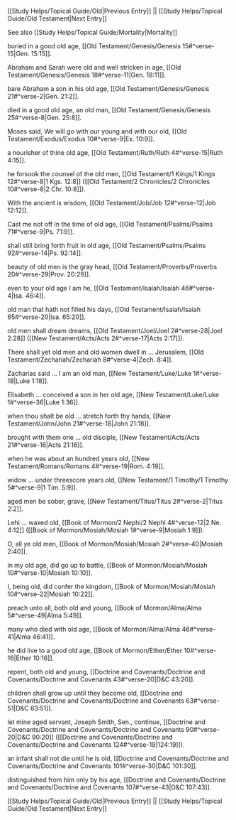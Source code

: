 [[Study Helps/Topical Guide/Old|Previous Entry]]  ||  [[Study Helps/Topical Guide/Old Testament|Next Entry]]

 See also [[Study Helps/Topical Guide/Mortality|Mortality]]

 buried in a good old age, [[Old Testament/Genesis/Genesis 15#^verse-15|Gen. 15:15]].

 Abraham and Sarah were old and well stricken in age, [[Old Testament/Genesis/Genesis 18#^verse-11|Gen. 18:11]].

 bare Abraham a son in his old age, [[Old Testament/Genesis/Genesis 21#^verse-2|Gen. 21:2]].

 died in a good old age, an old man, [[Old Testament/Genesis/Genesis 25#^verse-8|Gen. 25:8]].

 Moses said, We will go with our young and with our old, [[Old Testament/Exodus/Exodus 10#^verse-9|Ex. 10:9]].

 a nourisher of thine old age, [[Old Testament/Ruth/Ruth 4#^verse-15|Ruth 4:15]].

 he forsook the counsel of the old men, [[Old Testament/1 Kings/1 Kings 12#^verse-8|1 Kgs. 12:8]] ([[Old Testament/2 Chronicles/2 Chronicles 10#^verse-8|2 Chr. 10:8]]).

 With the ancient is wisdom, [[Old Testament/Job/Job 12#^verse-12|Job 12:12]].

 Cast me not off in the time of old age, [[Old Testament/Psalms/Psalms 71#^verse-9|Ps. 71:9]].

 shall still bring forth fruit in old age, [[Old Testament/Psalms/Psalms 92#^verse-14|Ps. 92:14]].

 beauty of old men is the gray head, [[Old Testament/Proverbs/Proverbs 20#^verse-29|Prov. 20:29]].

 even to your old age I am he, [[Old Testament/Isaiah/Isaiah 46#^verse-4|Isa. 46:4]].

 old man that hath not filled his days, [[Old Testament/Isaiah/Isaiah 65#^verse-20|Isa. 65:20]].

 old men shall dream dreams, [[Old Testament/Joel/Joel 2#^verse-28|Joel 2:28]] ([[New Testament/Acts/Acts 2#^verse-17|Acts 2:17]]).

 There shall yet old men and old women dwell in ... Jerusalem, [[Old Testament/Zechariah/Zechariah 8#^verse-4|Zech. 8:4]].

 Zacharias said ... I am an old man, [[New Testament/Luke/Luke 1#^verse-18|Luke 1:18]].

 Elisabeth ... conceived a son in her old age, [[New Testament/Luke/Luke 1#^verse-36|Luke 1:36]].

 when thou shalt be old ... stretch forth thy hands, [[New Testament/John/John 21#^verse-18|John 21:18]].

 brought with them one ... old disciple, [[New Testament/Acts/Acts 21#^verse-16|Acts 21:16]].

 when he was about an hundred years old, [[New Testament/Romans/Romans 4#^verse-19|Rom. 4:19]].

 widow ... under threescore years old, [[New Testament/1 Timothy/1 Timothy 5#^verse-9|1 Tim. 5:9]].

 aged men be sober, grave, [[New Testament/Titus/Titus 2#^verse-2|Titus 2:2]].

 Lehi ... waxed old, [[Book of Mormon/2 Nephi/2 Nephi 4#^verse-12|2 Ne. 4:12]] ([[Book of Mormon/Mosiah/Mosiah 1#^verse-9|Mosiah 1:9]]).

 O, all ye old men, [[Book of Mormon/Mosiah/Mosiah 2#^verse-40|Mosiah 2:40]].

 in my old age, did go up to battle, [[Book of Mormon/Mosiah/Mosiah 10#^verse-10|Mosiah 10:10]].

 I, being old, did confer the kingdom, [[Book of Mormon/Mosiah/Mosiah 10#^verse-22|Mosiah 10:22]].

 preach unto all, both old and young, [[Book of Mormon/Alma/Alma 5#^verse-49|Alma 5:49]].

 many who died with old age, [[Book of Mormon/Alma/Alma 46#^verse-41|Alma 46:41]].

 he did live to a good old age, [[Book of Mormon/Ether/Ether 10#^verse-16|Ether 10:16]].

 repent, both old and young, [[Doctrine and Covenants/Doctrine and Covenants/Doctrine and Covenants 43#^verse-20|D&C 43:20]].

 children shall grow up until they become old, [[Doctrine and Covenants/Doctrine and Covenants/Doctrine and Covenants 63#^verse-51|D&C 63:51]].

 let mine aged servant, Joseph Smith, Sen., continue, [[Doctrine and Covenants/Doctrine and Covenants/Doctrine and Covenants 90#^verse-20|D&C 90:20]] ([[Doctrine and Covenants/Doctrine and Covenants/Doctrine and Covenants 124#^verse-19|124:19]]).

 an infant shall not die until he is old, [[Doctrine and Covenants/Doctrine and Covenants/Doctrine and Covenants 101#^verse-30|D&C 101:30]].

 distinguished from him only by his age, [[Doctrine and Covenants/Doctrine and Covenants/Doctrine and Covenants 107#^verse-43|D&C 107:43]].

[[Study Helps/Topical Guide/Old|Previous Entry]]  ||  [[Study Helps/Topical Guide/Old Testament|Next Entry]]
